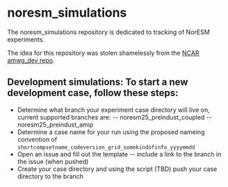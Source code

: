 # noresm_simulations

The noresm_simulations repository is dedicated to tracking of NorESM experiments.

The idea for this repository was stolen shamelessly from the [NCAR amwg_dev repo](https://github.com/NCAR/amwg_dev).

## Development simulations: To start a new development case, follow these steps:
- Determine what branch your experiment case directory will live on, current supported branches are:
 -- noresm25_preindust_coupled
 -- noresm25_preindust_amip
- Determine a case name for your run using the proposed nameing convention of
    ``shortcompsetname_codeversion_grid_somekindofinfo_yyyymmdd``
- Open an issue and fill out the template
  -- include a link to the branch in the issue (when pushed)
- Create your case directory and using the script (TBD) push your case directory to the branch
